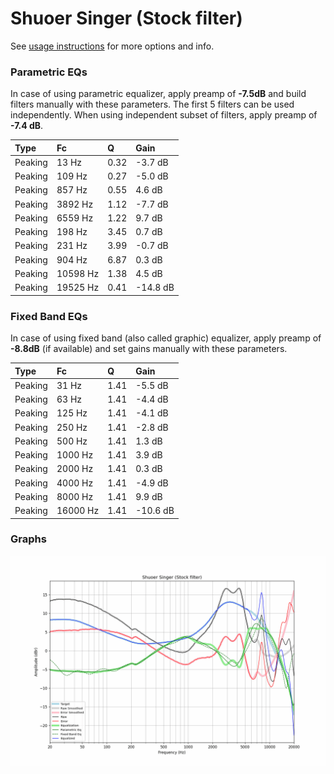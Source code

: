 # Shuoer Singer (Stock filter)
See [usage instructions](https://github.com/jaakkopasanen/AutoEq#usage) for more options and info.

### Parametric EQs
In case of using parametric equalizer, apply preamp of **-7.5dB** and build filters manually
with these parameters. The first 5 filters can be used independently.
When using independent subset of filters, apply preamp of **-7.4 dB**.

| Type    | Fc       |    Q | Gain     |
|:--------|:---------|:-----|:---------|
| Peaking | 13 Hz    | 0.32 | -3.7 dB  |
| Peaking | 109 Hz   | 0.27 | -5.0 dB  |
| Peaking | 857 Hz   | 0.55 | 4.6 dB   |
| Peaking | 3892 Hz  | 1.12 | -7.7 dB  |
| Peaking | 6559 Hz  | 1.22 | 9.7 dB   |
| Peaking | 198 Hz   | 3.45 | 0.7 dB   |
| Peaking | 231 Hz   | 3.99 | -0.7 dB  |
| Peaking | 904 Hz   | 6.87 | 0.3 dB   |
| Peaking | 10598 Hz | 1.38 | 4.5 dB   |
| Peaking | 19525 Hz | 0.41 | -14.8 dB |

### Fixed Band EQs
In case of using fixed band (also called graphic) equalizer, apply preamp of **-8.8dB**
(if available) and set gains manually with these parameters.

| Type    | Fc       |    Q | Gain     |
|:--------|:---------|:-----|:---------|
| Peaking | 31 Hz    | 1.41 | -5.5 dB  |
| Peaking | 63 Hz    | 1.41 | -4.4 dB  |
| Peaking | 125 Hz   | 1.41 | -4.1 dB  |
| Peaking | 250 Hz   | 1.41 | -2.8 dB  |
| Peaking | 500 Hz   | 1.41 | 1.3 dB   |
| Peaking | 1000 Hz  | 1.41 | 3.9 dB   |
| Peaking | 2000 Hz  | 1.41 | 0.3 dB   |
| Peaking | 4000 Hz  | 1.41 | -4.9 dB  |
| Peaking | 8000 Hz  | 1.41 | 9.9 dB   |
| Peaking | 16000 Hz | 1.41 | -10.6 dB |

### Graphs
![](./Shuoer%20Singer%20(Stock%20filter).png)